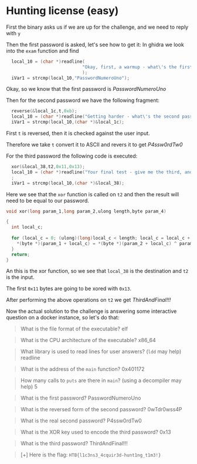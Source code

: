 # Hunting license (easy)
First the binary asks us if we are up for the challenge, and we need to reply with `y`

Then the first password is asked, let's see how to get it:
In ghidra we look into the `exam` function and find

```c
  local_10 = (char *)readline(
                             "Okay, first, a warmup - what\'s the first password? This one\'s not ev en hidden: "
                             );
  iVar1 = strcmp(local_10,"PasswordNumeroUno");
```

Okay, so we know that the first password is *PasswordNumeroUno*

Then for the second password we have the following fragment:

```c
  reverse(&local_1c,t,0xb);
  local_10 = (char *)readline("Getting harder - what\'s the second password? ");
  iVar1 = strcmp(local_10,(char *)&local_1c);
```

First `t` is reversed, then it is checked against the user input.

Therefore we take `t` convert it to ASCII and revers it to get *P4ssw0rdTw0*

For the third password the following code is executed:
```c
  xor(&local_38,t2,0x11,0x13);
  local_10 = (char *)readline("Your final test - give me the third, and most protected, password: ")
  ;
  iVar1 = strcmp(local_10,(char *)&local_38);
```

Here we see that the `xor` function is called on `t2` and then the result will need to be equal to our password.

```c
void xor(long param_1,long param_2,ulong length,byte param_4)

{
  int local_c;
  
  for (local_c = 0; (ulong)(long)local_c < length; local_c = local_c + 1) {
    *(byte *)(param_1 + local_c) = *(byte *)(param_2 + local_c) ^ param_4;
  }
  return;
}
```

An this is the xor function, so we see that `local_38` is the destination and `t2` is the input.

The first `0x11` bytes are going to be xored with `0x13`.

After performing the above operations on `t2` we get *ThirdAndFinal!!!*

Now the actual solution to the challenge is answering some interactive question on a docker instance, so let's do that:

> What is the file format of the executable?
elf

> What is the CPU architecture of the executable?
x86_64

> What library is used to read lines for user answers? (`ldd` may help)
readline

> What is the address of the `main` function?
0x401172

> How many calls to `puts` are there in `main`? (using a decompiler may help)
5

> What is the first password?
PasswordNumeroUno

> What is the reversed form of the second password?
0wTdr0wss4P

> What is the real second password?
P4ssw0rdTw0

> What is the XOR key used to encode the third password?
0x13

> What is the third password?
ThirdAndFinal!!!

> [+] Here is the flag: `HTB{l1c3ns3_4cquir3d-hunt1ng_t1m3!}`
